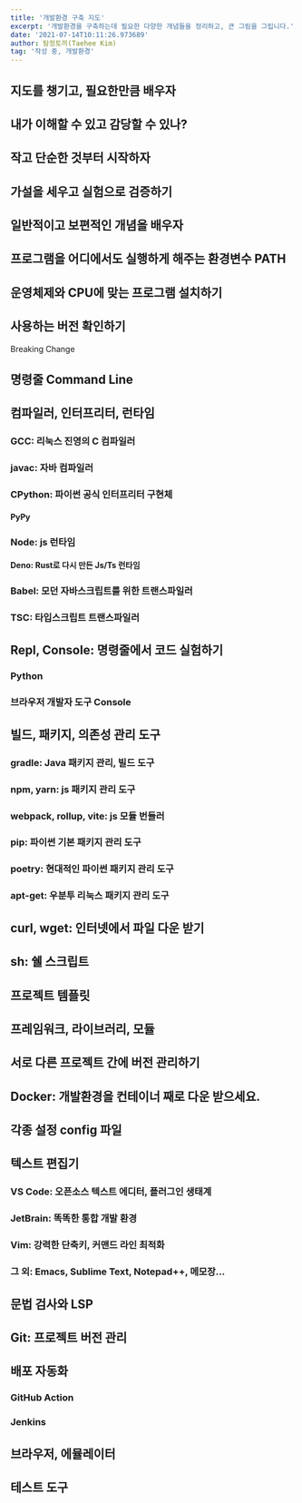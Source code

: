 ```yaml
---
title: '개발환경 구축 지도'
excerpt: '개발환경을 구축하는데 필요한 다양한 개념들을 정리하고, 큰 그림을 그립니다.'
date: '2021-07-14T10:11:26.973689'
author: 탐정토끼(Taehee Kim)
tag: '작성 중, 개발환경'
---
```


## 지도를 챙기고, 필요한만큼 배우자

## 내가 이해할 수 있고 감당할 수 있나?

## 작고 단순한 것부터 시작하자

## 가설을 세우고 실험으로 검증하기

## 일반적이고 보편적인 개념을 배우자

## 프로그램을 어디에서도 실행하게 해주는 환경변수 PATH

## 운영체제와 CPU에 맞는 프로그램 설치하기

## 사용하는 버전 확인하기

Breaking Change

## 명령줄 Command Line

## 컴파일러, 인터프리터, 런타임
### GCC: 리눅스 진영의 C 컴파일러
### javac: 자바 컴파일러
### CPython: 파이썬 공식 인터프리터 구현체
#### PyPy

### Node: js 런타임
#### Deno: Rust로 다시 만든 Js/Ts 런타임

### Babel: 모던 자바스크립트를 위한 트랜스파일러
### TSC: 타입스크립트 트랜스파일러

## Repl, Console: 명령줄에서 코드 실험하기
### Python
### 브라우저 개발자 도구 Console


## 빌드, 패키지, 의존성 관리 도구
### gradle: Java 패키지 관리, 빌드 도구
### npm, yarn: js 패키지 관리 도구
### webpack, rollup, vite: js 모듈 번들러
### pip: 파이썬 기본 패키지 관리 도구
### poetry: 현대적인 파이썬 패키지 관리 도구

### apt-get: 우분투 리눅스 패키지 관리 도구

## curl, wget: 인터넷에서 파일 다운 받기

## sh: 쉘 스크립트

## 프로젝트 템플릿

## 프레임워크, 라이브러리, 모듈

## 서로 다른 프로젝트 간에 버전 관리하기

## Docker: 개발환경을 컨테이너 째로 다운 받으세요.

## 각종 설정 config 파일

## 텍스트 편집기

### VS Code: 오픈소스 텍스트 에디터, 플러그인 생태계

### JetBrain: 똑똑한 통합 개발 환경

### Vim: 강력한 단축키, 커맨드 라인 최적화

### 그 외: Emacs, Sublime Text, Notepad++, 메모장...

## 문법 검사와 LSP

## Git: 프로젝트 버전 관리

## 배포 자동화
### GitHub Action
### Jenkins

## 브라우저, 에뮬레이터

## 테스트 도구
